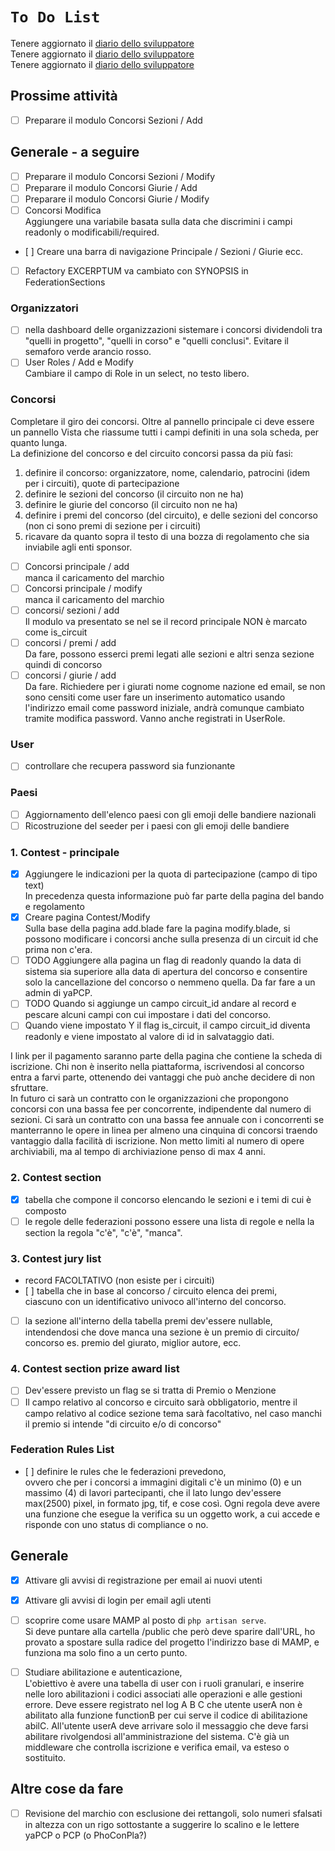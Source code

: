 # `To Do List`

Tenere aggiornato il [diario dello sviluppatore](./index.md)  
Tenere aggiornato il [diario dello sviluppatore](./index.md)  
Tenere aggiornato il [diario dello sviluppatore](./index.md)  

## Prossime attività

* [ ] Preparare il modulo Concorsi Sezioni / Add  

## Generale - a seguire

* [ ] Preparare il modulo Concorsi Sezioni / Modify  
* [ ] Preparare il modulo Concorsi Giurie / Add  
* [ ] Preparare il modulo Concorsi Giurie / Modify
* [ ] Concorsi Modifica  
Aggiungere una variabile basata sulla data
che discrimini i campi readonly o modificabili/required.
* [ ] Creare una barra di navigazione Principale / Sezioni / Giurie ecc.
* [ ] Refactory EXCERPTUM va cambiato con SYNOPSIS in FederationSections

### Organizzatori

* [ ] nella dashboard delle organizzazioni sistemare
i concorsi dividendoli tra "quelli in progetto", "quelli in corso"
e "quelli conclusi". Evitare il semaforo verde arancio rosso.
* [ ] User Roles / Add e Modify  
Cambiare il campo di Role in un select, no testo libero.

### Concorsi

Completare il giro dei concorsi. Oltre al pannello principale
ci deve essere un pannello Vista che riassume tutti i campi
definiti in una sola scheda, per quanto lunga.  
La definizione del concorso e del circuito concorsi passa da più fasi:

1. definire il concorso: organizzatore, nome, calendario, patrocini (idem per i circuiti), quote di partecipazione
2. definire le sezioni del concorso (il circuito non ne ha)
3. definire le giurie del concorso (il circuito non ne ha)
4. definire i premi del concorso (del circuito), e delle sezioni del concorso (non ci sono premi di sezione per i circuiti)
5. ricavare da quanto sopra il testo di una bozza di regolamento che sia inviabile agli enti sponsor.

* [ ] Concorsi principale / add  
manca il caricamento del marchio
* [ ] Concorsi principale / modify  
manca il caricamento del marchio
* [ ] concorsi/ sezioni / add  
Il modulo va presentato se nel se il record principale NON è marcato come is_circuit
* [ ] concorsi / premi / add  
Da fare, possono esserci premi legati alle sezioni e altri senza sezione quindi di concorso
* [ ] concorsi / giurie / add  
Da fare. Richiedere per i giurati nome cognome nazione ed email,  se non sono censiti come user fare un inserimento automatico usando l'indirizzo email come password iniziale, andrà comunque cambiato tramite modifica password. Vanno anche registrati in UserRole.

### User

* [ ] controllare che recupera password sia funzionante

### Paesi

* [ ] Aggiornamento dell'elenco paesi con gli emoji delle bandiere nazionali
* [ ] Ricostruzione del seeder per i paesi con gli emoji delle bandiere

### 1. Contest - principale

* [x] Aggiungere le indicazioni per la quota di partecipazione (campo di tipo text)  
In precedenza questa informazione può far parte della pagina del bando e regolamento
* [X] Creare pagina Contest/Modify  
Sulla base della pagina add.blade fare la pagina modify.blade, si possono modificare
i concorsi anche sulla presenza di un circuit id che prima non c'era.
* [ ] TODO Aggiungere alla pagina un flag di readonly quando la data di sistema sia superiore
alla data di apertura del concorso e consentire solo la cancellazione del concorso
o nemmeno quella. Da far fare a un admin di yaPCP.
* [ ] TODO Quando si aggiunge un campo circuit_id andare al record e pescare
alcuni campi con cui impostare i dati del concorso.
* [ ] Quando viene impostato Y il flag is_circuit, il campo circuit_id diventa readonly e
viene impostato al valore di id in salvataggio dati.

I link per il pagamento saranno parte della pagina che contiene la scheda di iscrizione.
Chi non è inserito nella piattaforma, iscrivendosi
al concorso entra a farvi parte, ottenendo dei vantaggi
che può anche decidere di non sfruttare.  
In futuro ci sarà un contratto con le organizzazioni che propongono
concorsi con una bassa fee per concorrente, indipendente dal numero di sezioni.
Ci sarà un contratto con una bassa fee annuale con i concorrenti se manterranno le opere in linea
per almeno una cinquina di concorsi traendo vantaggio dalla facilità di iscrizione.
Non metto limiti al numero di opere archiviabili, ma al tempo di archiviazione
penso di max 4 anni.

### 2. Contest section

* [x] tabella che compone il concorso elencando
le sezioni e i temi di cui è composto
* [ ] le regole delle federazioni possono essere una lista di regole
e nella la section la regola "c'è", "c'è", "manca".

### 3. Contest jury list

* record FACOLTATIVO (non esiste per i circuiti)
* [ ] tabella che in base al concorso / circuito elenca dei premi,  
ciascuno con un identificativo univoco all'interno del concorso.
* [ ] la sezione all'interno della tabella premi dev'essere nullable,  
intendendosi che dove manca una sezione è un premio di circuito/ concorso
es. premio del giurato, miglior autore, ecc.

### 4. Contest section prize award list

* [ ] Dev'essere previsto un flag se si tratta di Premio o Menzione
* [ ] Il campo relativo al concorso e circuito sarà obbligatorio, mentre
il campo relativo al codice sezione tema sarà facoltativo, nel caso manchi
il premio si intende "di circuito e/o di concorso"

### Federation Rules List

* [ ] definire le rules che le federazioni prevedono,  
ovvero che per i concorsi a immagini digitali c'è un
minimo (0) e un massimo (4) di lavori partecipanti,
che il lato lungo dev'essere max(2500) pixel, in formato jpg, tif,
e cose così. Ogni regola deve avere una funzione che esegue la verifica
su un oggetto work, a cui accede e risponde con uno status di compliance o no.

## Generale

* [x] Attivare gli avvisi di registrazione per email ai nuovi utenti
* [x] Attivare gli avvisi di login per email agli utenti
* [ ] scoprire come usare MAMP al posto di `php artisan serve`.  
  Si deve puntare alla cartella /public che però deve sparire dall'URL,
  ho provato a spostare sulla radice del progetto l'indirizzo
  base di MAMP, e funziona ma solo fino a un certo punto.

* [ ] Studiare abilitazione e autenticazione,  
  L'obiettivo è avere una tabella di user con i ruoli granulari,
  e inserire nelle loro abilitazioni i codici associati alle
  operazioni e alle gestioni errore. Deve essere registrato nel
  log A B C che utente userA non è abilitato alla funzione
  functionB per cui serve il codice di abilitazione abilC.
  All'utente userA deve arrivare solo il messaggio che deve
  farsi abilitare rivolgendosi all'amministrazione del sistema.
  C'è già un middleware che controlla iscrizione e verifica email,
  va esteso o sostituito.

## Altre cose da fare

* [ ] Revisione del marchio con esclusione dei rettangoli, solo numeri sfalsati in altezza
  con un rigo sottostante a suggerire lo scalino e le lettere yaPCP o PCP (o PhoConPla?)

